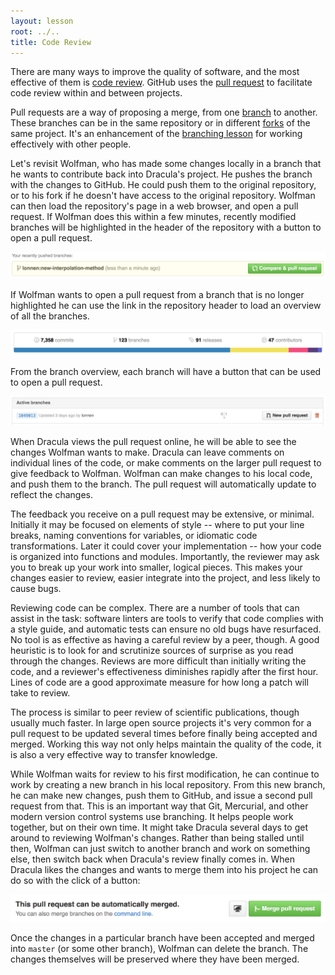 ```yaml
---
layout: lesson
root: ../..
title: Code Review
---
```


There are many ways to improve the quality of software,
and the most effective of them is [code review](../../gloss.html#code-review).
GitHub uses the [pull request](../../gloss.html#pull-request)
to facilitate code review within and between projects.

Pull requests are a way of proposing a merge,
from one [branch](../../gloss.html#branch) to another.
These branches can be in the same repository
or in different [forks](../../gloss.html#fork) of the same project.
It's an enhancement of the [branching lesson](../extras/01-branching.html)
for working effectively with other people.

Let's revisit Wolfman,
who has made some changes locally
in a branch
that he wants to contribute back
into Dracula's project.
He pushes the branch with the changes to GitHub.
He could push them to the original repository,
or to his fork
if he doesn't have access to the original repository.
Wolfman can then load the repository's page in a web browser,
and open a pull request.
If Wolfman does this within a few minutes,
recently modified branches will be highlighted in the header of the repository
with a button to open a pull request.

<img src="img/github-recently-pushed-branches-ui.png" alt="recently pushed branches are highlighted in the UI" />

If Wolfman wants to open a pull request
from a branch that is no longer highlighted
he can use the link in the repository header
to load an overview of all the branches.

<img src="img/github-summary-header.png" alt="the repository header fields are links" />

From the branch overview, each branch will have a button
that can be used to open a pull request.

<img src="img/github-branch-ui.png" alt="an individual branch row" />

When Dracula views the pull request online,
he will be able to see the changes Wolfman wants to make.
Dracula can leave comments on individual lines of the code,
or make comments on the larger pull request
to give feedback to Wolfman.
Wolfman can make changes to his local code,
and push them to the branch.
The pull request will automatically update to reflect the changes.

The feedback you receive on a pull request
may be extensive, or minimal.
Initially it may be focused on elements of style --
where to put your line breaks,
naming conventions for variables,
or idiomatic code transformations.
Later it could cover your implementation --
how your code is organized
into functions and modules.
Importantly,
the reviewer may ask you to break up your work
into smaller, logical pieces.
This makes your changes easier to review,
easier integrate into the project,
and less likely to cause bugs.

Reviewing code can be complex.
There are a number of tools that can assist in the task:
software linters are tools to verify that code complies with a style guide,
and automatic tests can ensure no old bugs have resurfaced.
No tool is as effective as having a careful review by a peer, though.
A good heuristic is to look for and scrutinize sources of surprise
as you read through the changes.
Reviews are more difficult than initially writing the code,
and a reviewer's effectiveness diminishes rapidly after the first hour.
Lines of code are a good approximate measure
for how long a patch will take to review.

The process is similar to peer review of scientific publications,
though usually much faster.
In large open source projects
it's very common for a pull request to be updated several times before finally being accepted and merged.
Working this way not only helps maintain the quality of the code,
it is also a very effective way to transfer knowledge.

While Wolfman waits for review to his first modification,
he can continue to work by creating a new branch in his local repository.
From this new branch,
he can make new changes,
push them to GitHub,
and issue a second pull request from that.
This is an important way that Git, Mercurial, and other modern version control systems use branching.
It helps people work together,
but on their own time.
It might take Dracula several days to get around to reviewing Wolfman's changes.
Rather than being stalled until then,
Wolfman can just switch to another branch and work on something else,
then switch back when Dracula's review finally comes in.
When Dracula likes the changes
and wants to merge them into his project
he can do so with the click of a button:

<img src="img/github-merge-ui.png" alt="Merging a Pull Request" />

Once the changes in a particular branch have been accepted
and merged into `master` (or some other branch),
Wolfman can delete the branch.
The changes themselves will be preserved where they have been merged.
